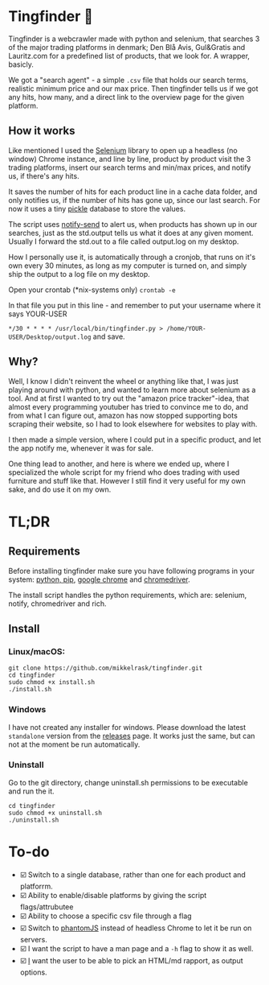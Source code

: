 # Tingfinder 🔎

Tingfinder is a webcrawler made with python and selenium, that searches 3 of the major trading platforms in denmark; Den Blå Avis, Gul&Gratis and Lauritz.com for a predefined list of products, that we look for. A wrapper, basicly.

We got a "search agent" - a simple `.csv` file that holds our search terms, realistic minimum price and our max price. Then tingfinder tells us if we got any hits, how many, and a direct link to the overview page for the given platform. 

## How it works
Like mentioned I used the [Selenium](https://pypi.org/project/selenium/) library to open up a headless (no window) Chrome instance, and line by line, product by product visit the 3 trading platforms, insert our search terms and min/max prices, and notify us, if there's any hits.

It saves the number of hits for each product line in a cache data folder, and only notifies us, if the number of hits has gone up, since our last search. For now it uses a tiny [pickle](https://pypi.org/project/pickle-database/) database to store the values.

The script uses [notify-send](https://pypi.org/project/notify-send/) to alert us, when products has shown up in our searches, just as the std.output tells us what it does at any given moment. Usually I forward the std.out to a file called output.log on my desktop. 

How I personally use it, is automatically through a cronjob, that runs on it's own every 30 minutes, as long as my computer is turned on, and simply ship the output to a log file on my desktop. 

Open your crontab (*nix-systems only)
`crontab -e`

In that file you put in this line - and remember to put your username where it says YOUR-USER

`*/30 * * * * /usr/local/bin/tingfinder.py > /home/YOUR-USER/Desktop/output.log`
and save.
## Why?
Well, I know I didn't reinvent the wheel or anything like that, I was just playing around with python, and wanted to learn more about selenium as a tool. And at first I wanted to try out the "amazon price tracker"-idea, that almost every programming youtuber has tried to convince me to do, and from what I can figure out, amazon has now stopped supporting bots scraping their website, so I had to look elsewhere for websites to play with. 

I then made a simple version, where I could put in a specific product, and let the app notify me, whenever it was for sale.

One thing lead to another, and here is where we ended up, where I specialized the whole script for my friend who does trading with used furniture and stuff like that. However I still find it very useful for my own sake, and do use it on my own.  

# TL;DR
## Requirements
Before installing tingfinder make sure you have following programs in your system:
[python, pip](https://www.python.org/downloads/), [google chrome](https://www.google.com/chrome/) and [chromedriver](https://chromedriver.chromium.org/downloads).

The install script handles the python requirements, which are:
selenium, notify, chromedriver and rich.

## Install
### Linux/macOS:
```
git clone https://github.com/mikkelrask/tingfinder.git
cd tingfinder
sudo chmod +x install.sh
./install.sh
```

### Windows
I have not created any installer for windows.
Please download the latest `standalone` version from the [releases](https://github.com/mikkelrask/tingfinder/releases) page. It works just the same, but can not at the moment be run automatically.

### Uninstall
Go to the git directory, change uninstall.sh permissions to be executable and run the it.
```
cd tingfinder
sudo chmod +x uninstall.sh
./uninstall.sh
```

# To-do
 - ☑️ Switch to a single database, rather than one for each product and platforrm. 
 - ☑️ Ability to enable/disable platforms by giving the script flags/attrubutee
 - ☑️ Ability to choose a specific csv file through a flag
 - ☑️ Switch to [phantomJS](https://pypi.orhjkjkjg/project/phantomjs/) instead of headless Chrome to let it be run on servers.
 - ☑️ I want the script to have a man page and a `-h` flag to show it as well.
 - ☑️ [I](I) want the user to be able to pick an HTML/md rapport, as output options.
